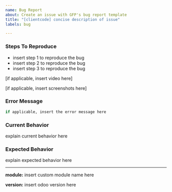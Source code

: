 ```yaml
---
name: Bug Report
about: Create an issue with GFP's bug report template
title: "[clientcode] concise description of issue"
labels: bug

---
```


### Steps To Reproduce
- insert step 1 to reproduce the bug
- insert step 2 to reproduce the bug
- insert step 3 to reproduce the bug

[if applicable, insert video here]

[if applicable, insert screenshots here]

### Error Message
```sh
if applicable, insert the error message here
```

### Current Behavior
explain current behavior here

### Expected Behavior
explain expected behavior here

---

**module:** insert custom module name here

**version:** insert odoo version here
